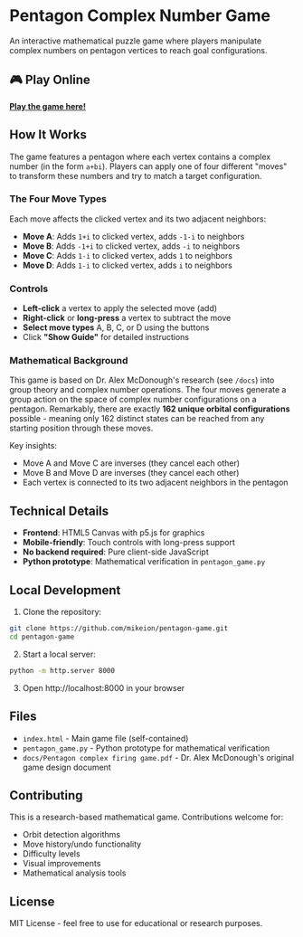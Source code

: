 # Pentagon Complex Number Game

An interactive mathematical puzzle game where players manipulate complex numbers on pentagon vertices to reach goal configurations.

## 🎮 Play Online

**[Play the game here!](https://mikeion.github.io/pentagon-game/)**

## How It Works

The game features a pentagon where each vertex contains a complex number (in the form `a+bi`). Players can apply one of four different "moves" to transform these numbers and try to match a target configuration.

### The Four Move Types

Each move affects the clicked vertex and its two adjacent neighbors:

- **Move A**: Adds `1+i` to clicked vertex, adds `-1-i` to neighbors
- **Move B**: Adds `-1+i` to clicked vertex, adds `-i` to neighbors  
- **Move C**: Adds `1-i` to clicked vertex, adds `1` to neighbors
- **Move D**: Adds `1-i` to clicked vertex, adds `i` to neighbors

### Controls

- **Left-click** a vertex to apply the selected move (add)
- **Right-click** or **long-press** a vertex to subtract the move
- **Select move types** A, B, C, or D using the buttons
- Click **"Show Guide"** for detailed instructions

### Mathematical Background

This game is based on Dr. Alex McDonough's research (see `/docs`) into group theory and complex number operations. The four moves generate a group action on the space of complex number configurations on a pentagon. Remarkably, there are exactly **162 unique orbital configurations** possible - meaning only 162 distinct states can be reached from any starting position through these moves.

Key insights:
- Move A and Move C are inverses (they cancel each other)
- Move B and Move D are inverses (they cancel each other)
- Each vertex is connected to its two adjacent neighbors in the pentagon

## Technical Details

- **Frontend**: HTML5 Canvas with p5.js for graphics
- **Mobile-friendly**: Touch controls with long-press support
- **No backend required**: Pure client-side JavaScript
- **Python prototype**: Mathematical verification in `pentagon_game.py`

## Local Development

1. Clone the repository:
```bash
git clone https://github.com/mikeion/pentagon-game.git
cd pentagon-game
```

2. Start a local server:
```bash
python -m http.server 8000
```

3. Open http://localhost:8000 in your browser

## Files

- `index.html` - Main game file (self-contained)
- `pentagon_game.py` - Python prototype for mathematical verification
- `docs/Pentagon complex firing game.pdf` - Dr. Alex McDonough's original game design document

## Contributing

This is a research-based mathematical game. Contributions welcome for:
- Orbit detection algorithms
- Move history/undo functionality  
- Difficulty levels
- Visual improvements
- Mathematical analysis tools

## License

MIT License - feel free to use for educational or research purposes.